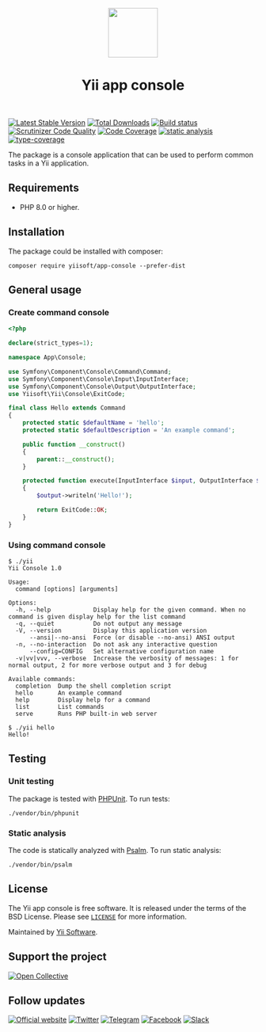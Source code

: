 <p align="center">
    <a href="https://github.com/yiisoft" target="_blank">
        <img src="https://yiisoft.github.io/docs/images/yii_logo.svg" height="100px">
    </a>
    <h1 align="center">Yii app console</h1>
    <br>
</p>

[![Latest Stable Version](https://poser.pugx.org/yiisoft/app-console/v/stable.png)](https://packagist.org/packages/yiisoft/app-console)
[![Total Downloads](https://poser.pugx.org/yiisoft/app-console/downloads.png)](https://packagist.org/packages/yiisoft/app-console)
[![Build status](https://github.com/yiisoft/app-console/workflows/build/badge.svg)](https://github.com/yiisoft/app-console/actions?query=workflow%3Abuild)
[![Scrutinizer Code Quality](https://scrutinizer-ci.com/g/yiisoft/app-console/badges/quality-score.png?b=master)](https://scrutinizer-ci.com/g/yiisoft/app-console/?branch=master)
[![Code Coverage](https://scrutinizer-ci.com/g/yiisoft/app-console/badges/coverage.png?b=master)](https://scrutinizer-ci.com/g/yiisoft/app-console/?branch=master)
[![static analysis](https://github.com/yiisoft/app-console/workflows/static%20analysis/badge.svg)](https://github.com/yiisoft/app-console/actions?query=workflow%3A%22static+analysis%22)
[![type-coverage](https://shepherd.dev/github/yiisoft/app-console/coverage.svg)](https://shepherd.dev/github/yiisoft/app-console)

The package is a console application that can be used to perform common tasks in a Yii application.

## Requirements

- PHP 8.0 or higher.

## Installation

The package could be installed with composer:

```shell
composer require yiisoft/app-console --prefer-dist
```

## General usage

### Create command console

```php
<?php

declare(strict_types=1);

namespace App\Console;

use Symfony\Component\Console\Command\Command;
use Symfony\Component\Console\Input\InputInterface;
use Symfony\Component\Console\Output\OutputInterface;
use Yiisoft\Yii\Console\ExitCode;

final class Hello extends Command
{
    protected static $defaultName = 'hello';
    protected static $defaultDescription = 'An example command';

    public function __construct()
    {
        parent::__construct();
    }

    protected function execute(InputInterface $input, OutputInterface $output): int
    {
        $output->writeln('Hello!');

        return ExitCode::OK;
    }
}
```

### Using command console

```shell
$ ./yii
Yii Console 1.0

Usage:
  command [options] [arguments]

Options:
  -h, --help            Display help for the given command. When no command is given display help for the list command
  -q, --quiet           Do not output any message
  -V, --version         Display this application version
      --ansi|--no-ansi  Force (or disable --no-ansi) ANSI output
  -n, --no-interaction  Do not ask any interactive question
      --config=CONFIG   Set alternative configuration name
  -v|vv|vvv, --verbose  Increase the verbosity of messages: 1 for normal output, 2 for more verbose output and 3 for debug

Available commands:
  completion  Dump the shell completion script
  hello       An example command
  help        Display help for a command
  list        List commands
  serve       Runs PHP built-in web server
```

```shell
$ ./yii hello
Hello!
```

## Testing

### Unit testing

The package is tested with [PHPUnit](https://phpunit.de/). To run tests:

```shell
./vendor/bin/phpunit
```

### Static analysis

The code is statically analyzed with [Psalm](https://psalm.dev/). To run static analysis:

```shell
./vendor/bin/psalm
```

## License

The Yii app console is free software. It is released under the terms of the BSD License.
Please see [`LICENSE`](./LICENSE.md) for more information.

Maintained by [Yii Software](https://www.yiiframework.com/).

## Support the project

[![Open Collective](https://img.shields.io/badge/Open%20Collective-sponsor-7eadf1?logo=open%20collective&logoColor=7eadf1&labelColor=555555)](https://opencollective.com/yiisoft)

## Follow updates

[![Official website](https://img.shields.io/badge/Powered_by-Yii_Framework-green.svg?style=flat)](https://www.yiiframework.com/)
[![Twitter](https://img.shields.io/badge/twitter-follow-1DA1F2?logo=twitter&logoColor=1DA1F2&labelColor=555555?style=flat)](https://twitter.com/yiiframework)
[![Telegram](https://img.shields.io/badge/telegram-join-1DA1F2?style=flat&logo=telegram)](https://t.me/yii3en)
[![Facebook](https://img.shields.io/badge/facebook-join-1DA1F2?style=flat&logo=facebook&logoColor=ffffff)](https://www.facebook.com/groups/yiitalk)
[![Slack](https://img.shields.io/badge/slack-join-1DA1F2?style=flat&logo=slack)](https://yiiframework.com/go/slack)
